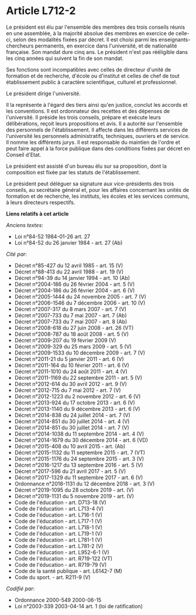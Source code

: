 # Article L712-2

Le président est élu par l'ensemble des membres des trois conseils réunis en une assemblée, à la majorité absolue des membres
en exercice de celle-ci, selon des modalités fixées par décret. Il est choisi parmi les enseignants-chercheurs permanents, en
exercice dans l'université, et de nationalité française. Son mandat dure cinq ans. Le président n'est pas rééligible dans les
cinq années qui suivent la fin de son mandat.

Ses fonctions sont incompatibles avec celles de directeur d'unité de formation et de recherche, d'école ou d'institut et
celles de chef de tout établissement public à caractère scientifique, culturel et professionnel.

Le président dirige l'université.

Il la représente à l'égard des tiers ainsi qu'en justice, conclut les accords et les conventions. Il est ordonnateur des
recettes et des dépenses de l'université. Il préside les trois conseils, prépare et exécute leurs délibérations, reçoit leurs
propositions et avis. Il a autorité sur l'ensemble des personnels de l'établissement. Il affecte dans les différents services
de l'université les personnels administratifs, techniques, ouvriers et de service. Il nomme les différents jurys. Il est
responsable du maintien de l'ordre et peut faire appel à la force publique dans des conditions fixées par décret en Conseil
d'Etat.

Le président est assisté d'un bureau élu sur sa proposition, dont la composition est fixée par les statuts de
l'établissement.

Le président peut déléguer sa signature aux vice-présidents des trois conseils, au secrétaire général et, pour les affaires
concernant les unités de formation et de recherche, les instituts, les écoles et les services communs, à leurs directeurs
respectifs.

**Liens relatifs à cet article**

_Anciens textes_:

  - Loi n°84-52 1984-01-26 art. 27
  - Loi n°84-52 du 26 janvier 1984 - art. 27 (Ab)

_Cité par_:

  - Décret n°85-427 du 12 avril 1985 - art. 15 (V)
  - Décret n°88-413 du 22 avril 1988 - art. 19 (V)
  - Décret n°94-39 du 14 janvier 1994 - art. 10 (Ab)
  - Décret n°2004-186 du 26 février 2004 - art. 5 (V)
  - Décret n°2004-186 du 26 février 2004 - art. 6 (V)
  - Décret n°2005-1444 du 24 novembre 2005 - art. 7 (V)
  - Décret n°2006-1546 du 7 décembre 2006 - art. 10 (V)
  - Décret n°2007-317 du 8 mars 2007 - art. 7 (V)
  - Décret n°2007-733 du 7 mai 2007 - art. 7 (Ab)
  - Décret n°2007-733 du 7 mai 2007 - art. 8 (Ab)
  - Décret n°2008-618 du 27 juin 2008 - art. 26 (VT)
  - Décret n°2008-787 du 18 août 2008 - art. 5 (V)
  - Décret n°2009-207 du 19 février 2009 (V)
  - Décret n°2009-329 du 25 mars 2009 - art. 5 (V)
  - Décret n°2009-1533 du 10 décembre 2009 - art. 7 (V)
  - Décret n°2011-21 du 5 janvier 2011 - art. 6 (V)
  - Décret n°2011-164 du 10 février 2011 - art. 6 (V)
  - Décret n°2011-1010 du 24 août 2011 - art. 4 (V)
  - Décret n°2011-1169 du 22 septembre 2011 - art. 5 (V)
  - Décret n°2012-614 du 30 avril 2012 - art. 9 (V)
  - Décret n°2012-715 du 7 mai 2012 - art. 7 (V)
  - Décret n°2012-1223 du 2 novembre 2012 - art. 6 (V)
  - Décret n°2013-924 du 17 octobre 2013 - art. 6 (V)
  - Décret n°2013-1140 du 9 décembre 2013 - art. 6 (V)
  - Décret n°2014-838 du 24 juillet 2014 - art. 7 (V)
  - Décret n°2014-851 du 30 juillet 2014 - art. 4 (V)
  - Décret n°2014-851 du 30 juillet 2014 - art. 7 (V)
  - Décret n°2014-1038 du 11 septembre 2014 - art. 4 (V)
  - Décret n°2014-1679 du 30 décembre 2014 - art. 6 (VD)
  - Décret n°2015-408 du 10 avril 2015 - art. (Ab)
  - Décret n°2015-1132 du 11 septembre 2015 - art. 7 (VT)
  - Décret n°2015-1176 du 24 septembre 2015 - art. 3 (V)
  - Décret n°2016-1217 du 13 septembre 2016 - art. 5 (V)
  - Décret n°2017-596 du 21 avril 2017 - art. 5 (V)
  - Décret n°2017-1329 du 11 septembre 2017 - art. 6 (V)
  - Ordonnance n°2018-1131 du 12 décembre 2018 - art. 3 (V)
  - Décret n°2019-1095 du 28 octobre 2019 - art. (V)
  - Décret n°2019-1131 du 5 novembre 2019 - art. (V)
  - Code de l'éducation - art. D713-18 (V)
  - Code de l'éducation - art. L713-4 (V)
  - Code de l'éducation - art. L716-1 (V)
  - Code de l'éducation - art. L717-1 (V)
  - Code de l'éducation - art. L718-1 (V)
  - Code de l'éducation - art. L719-1 (V)
  - Code de l'éducation - art. L781-1 (V)
  - Code de l'éducation - art. L781-2 (V)
  - Code de l'éducation - art. L952-6-1 (V)
  - Code de l'éducation - art. R719-122 (VT)
  - Code de l'éducation - art. R719-79 (V)
  - Code de la santé publique - art. L6142-7 (M)
  - Code du sport. - art. R211-9 (V)

_Codifié par_:

  - Ordonnance 2000-549 2000-06-15
  - Loi n°2003-339 2003-04-14 art. 1 (loi de ratification)
